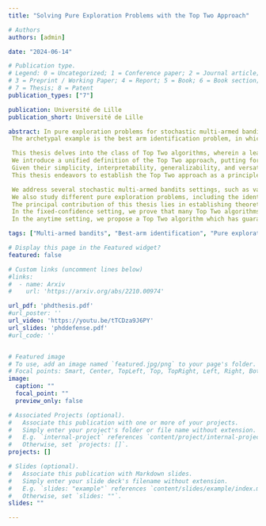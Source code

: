 ```yaml
---
title: "Solving Pure Exploration Problems with the Top Two Approach"

# Authors
authors: [admin]

date: "2024-06-14"

# Publication type.
# Legend: 0 = Uncategorized; 1 = Conference paper; 2 = Journal article;
# 3 = Preprint / Working Paper; 4 = Report; 5 = Book; 6 = Book section;
# 7 = Thesis; 8 = Patent
publication_types: ["7"]

publication: Université de Lille
publication_short: Université de Lille

abstract: In pure exploration problems for stochastic multi-armed bandits, the objective is to answer inquiries regarding a set of unknown distributions (modeling for example the efficacy of a treatment) from which we can collect samples (measure its effect), and subsequently provide guarantees on the candidate answer. 
 The archetypal example is the best arm identification problem, in which the agent aims at identifying the arm with the highest mean. 

 This thesis delves into the class of Top Two algorithms, wherein a leader is pitted against a challenger, directing subsequent sampling efforts to validate the superiority of the leader. 
 We introduce a unified definition of the Top Two approach, putting forward four key components. 
 Given their simplicity, interpretability, generalizability, and versatility, Top Two algorithms are promising for widespread adoption among practitioners. 
 This thesis endeavors to establish the Top Two approach as a principled methodology offering nearly optimal theoretical guarantees alongside state-of-the-art empirical performance.

 We address several stochastic multi-armed bandits settings, such as various classes of distributions or structural assumptions on the means.
 We also study different pure exploration problems, including the identification of the best arm or one of acceptable quality.
 The principal contribution of this thesis lies in establishing theoretical guarantees for the Top Two approach across several performance metrics. 
 In the fixed-confidence setting, we prove that many Top Two algorithms have an asymptotically optimal expected sample complexity (number of collected samples when the confidence level goes to one). 
 In the anytime setting, we propose a Top Two algorithm which has guarantees on the probability of misidentifying a good enough arm at any time.

tags: ["Multi-armed bandits", "Best-arm identification", "Pure exploration"]

# Display this page in the Featured widget?
featured: false

# Custom links (uncomment lines below)
#links:
#  - name: Arxiv
#    url: 'https://arxiv.org/abs/2210.00974'

url_pdf: 'phdthesis.pdf'
#url_poster: ''
url_video: 'https://youtu.be/tTCDza9J6PY'
url_slides: 'phddefense.pdf'
#url_code: ''


# Featured image
# To use, add an image named `featured.jpg/png` to your page's folder. 
# Focal points: Smart, Center, TopLeft, Top, TopRight, Left, Right, BottomLeft, Bottom, BottomRight.
image:
  caption: ""
  focal_point: ""
  preview_only: false

# Associated Projects (optional).
#   Associate this publication with one or more of your projects.
#   Simply enter your project's folder or file name without extension.
#   E.g. `internal-project` references `content/project/internal-project/index.md`.
#   Otherwise, set `projects: []`.
projects: []

# Slides (optional).
#   Associate this publication with Markdown slides.
#   Simply enter your slide deck's filename without extension.
#   E.g. `slides: "example"` references `content/slides/example/index.md`.
#   Otherwise, set `slides: ""`.
slides: ""

---
```

